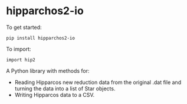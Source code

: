 hipparchos2-io
===============


To get started:

    pip install hipparchos2-io


To import:

    import hip2


A Python library with methods for:
* Reading Hipparcos new reduction data from the original .dat file and turning the data into a list of Star objects.
* Writing Hipparcos data to a CSV.
